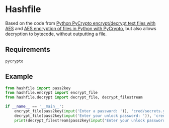 # Hashfile

Based on the code from [Python PyCrypto encrypt/decrypt text files with AES](https://stackoverflow.com/a/20868265/9023855) and [AES encryption of files in Python with PyCrypto](https://eli.thegreenplace.net/2010/06/25/aes-encryption-of-files-in-python-with-pycrypto/), but also allows decryption to bytecode, without outputting a file.

## Requirements

```
pycrypto
```

## Example

```python
from hashfile import pass2key
from hashfile.encrypt import encrypt_file
from hashfile.decrypt import decrypt_file, decrypt_filestream

if __name__ == '__main__':
    encrypt_file(pass2key(input('Enter a password: ')), 'cred/secrets.yaml')
    decrypt_file(pass2key(input('Enter your unlock password: ')), 'cred/secrets.yaml.enc')
    print(decrypt_filestream(pass2key(input('Enter your unlock password: ')), 'cred/secrets.yaml.enc'))
```
